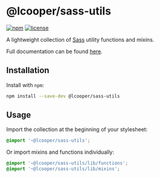 # @lcooper/sass-utils

[![npm][npm-badge]][npm-link]
[![license][license-badge]][license-link]

A lightweight collection of [Sass](http://sass-lang.com/) utility functions and mixins.

Full documentation can be found [here](https://luciancooper.github.io/sass-utils/).

## Installation

Install with `npm`:

```bash
npm install --save-dev @lcooper/sass-utils
```

## Usage

Import the collection at the beginning of your stylesheet:

```scss
@import '~@lcooper/sass-utils';
```

Or import mixins and functions individually:

```scss
@import '~@lcooper/sass-utils/lib/functions';
@import '~@lcooper/sass-utils/lib/mixins';
```

[npm-link]: https://www.npmjs.com/package/@lcooper/sass-utils
[npm-badge]: https://img.shields.io/npm/v/@lcooper/sass-utils?logo=npm&style=for-the-badge
[license-link]: LICENSE
[license-badge]: https://img.shields.io/github/license/luciancooper/sass-utils?color=brightgreen&style=for-the-badge